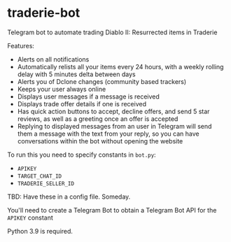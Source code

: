 # traderie-bot
Telegram bot to automate trading Diablo II: Resurrected items in Traderie

Features:
- Alerts on all notifications
- Automatically relists all your items every 24 hours, with a weekly rolling delay with 5 minutes delta between days
- Alerts you of Dclone changes (community based trackers)
- Keeps your user always online
- Displays user messages if a message is received
- Displays trade offer details if one is received
- Has quick action buttons to accept, decline offers, and send 5 star reviews, as well as a greeting once an offer is accepted
- Replying to displayed messages from an user in Telegram will send them a message with the text from your reply, so you can have conversations within the bot without opening the website

To run this you need to specify constants in `bot.py`:
- `APIKEY`
- `TARGET_CHAT_ID`
- `TRADERIE_SELLER_ID`

TBD: Have these in a config file. Someday.

You'll need to create a Telegram Bot to obtain a Telegram Bot API for the `APIKEY` constant

Python 3.9 is required.

